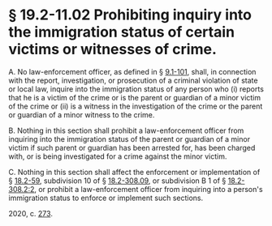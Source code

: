 # § 19.2-11.02 Prohibiting inquiry into the immigration status of certain victims or witnesses of crime.

<p>A. No law-enforcement officer, as defined in § <a href='/vacode/9.1-101/'>9.1-101</a>, shall, in connection with the report, investigation, or prosecution of a criminal violation of state or local law, inquire into the immigration status of any person who (i) reports that he is a victim of the crime or is the parent or guardian of a minor victim of the crime or (ii) is a witness in the investigation of the crime or the parent or guardian of a minor witness to the crime.</p><p>B. Nothing in this section shall prohibit a law-enforcement officer from inquiring into the immigration status of the parent or guardian of a minor victim if such parent or guardian has been arrested for, has been charged with, or is being investigated for a crime against the minor victim.</p><p>C. Nothing in this section shall affect the enforcement or implementation of § <a href='/vacode/18.2-59/'>18.2-59</a>, subdivision 10 of § <a href='/vacode/18.2-308.09/'>18.2-308.09</a>, or subdivision B 1 of § <a href='/vacode/18.2-308.2:2/'>18.2-308.2:2</a>, or prohibit a law-enforcement officer from inquiring into a person's immigration status to enforce or implement such sections.</p><p>2020, c. <a href='http://lis.virginia.gov/cgi-bin/legp604.exe?201+ful+CHAP0273'>273</a>.</p>